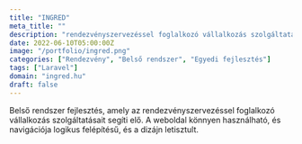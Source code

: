 ```yaml
---
title: "INGRED"
meta_title: ""
description: "rendezvényszervezéssel foglalkozó vállalkozás szolgáltatásait segíti elő"
date: 2022-06-10T05:00:00Z
image: "/portfolio/ingred.png"
categories: ["Rendezvény", "Belső rendszer", "Egyedi fejlesztés"]
tags: ["Laravel"]
domain: "ingred.hu"
draft: false
---
```


Belső rendszer fejlesztés, amely az rendezvényszervezéssel foglalkozó vállalkozás szolgáltatásait segíti elő. A weboldal könnyen használható, és navigációja logikus felépítésű, és a dizájn letisztult.

